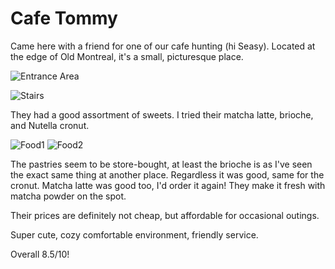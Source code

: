 # Cafe Tommy

Came here with a friend for one of our cafe hunting (hi Seasy). Located at the edge of Old Montreal, it's a small, picturesque place. 

![Entrance Area](../images/food/montreal/cafe_tommy/1.jpg "Entrance Area")

![Stairs](../images/food/montreal/cafe_tommy/2.jpg "Stairs")

They had a good assortment of sweets. I tried their matcha latte, brioche, and Nutella cronut.

![Food1](../images/food/montreal/cafe_tommy/4.jpg "Matcha and Brioche")
![Food2](../images/food/montreal/cafe_tommy/5.jpg "Nutella Donut")

The pastries seem to be store-bought, at least the brioche is as I've seen the exact same thing at another place. Regardless it was good, same for the cronut. Matcha latte was good too, I'd order it again! They make it fresh with matcha powder on the spot. 

Their prices are definitely not cheap, but affordable for occasional outings.

Super cute, cozy comfortable environment, friendly service.

Overall 8.5/10!